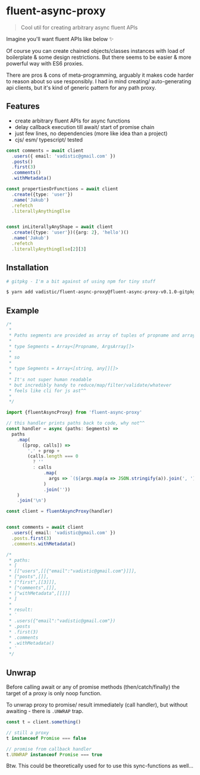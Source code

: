 # fluent-async-proxy

> Cool util for creating arbitrary async fluent APIs

Imagine you'll want fluent APIs like below ✨

Of course you can create chained objects/classes instances with load of boilerplate & some design restrictions. But there seems to be easier & more powerful way with ES6 proxies.

There are pros & cons of meta-programming, arguably it makes code harder to reason about so use responsibly. I had in mind creating/ auto-generating api clients, but it's kind of generic pattern for any path proxy.

## Features

- create arbitrary fluent APIs for async functions
- delay callback execution till await/ start of promise chain
- just few lines, no dependencies (more like idea than a project)
- cjs/ esm/ typescript/ tested

```ts
const comments = await client
  .users({ email: 'vadistic@gmail.com' })
  .posts()
  .first(3)
  .comments()
  .withMetadata()

const propertiesOrFunctions = await client
  .create({type: 'user'})
  .name('Jakub')
  .refetch
  .literallyAnythingElse


const inLiterallyAnyShape = await client
  .create({type: 'user'})({arg: 2}, 'hello')()
  .name('Jakub')
  .refetch
  .literallyAnythingElse[2][3]

```

## Installation

```sh
# gitpkg - I'm a bit against of using npm for tiny stuff

$ yarn add vadistic/fluent-async-proxy@fluent-async-proxy-v0.1.0-gitpkg

```

## Example

```ts
/*
 *
 * Paths segments are provided as array of tuples of propname and array of args arrays
 *
 * type Segments = Array<[Propname, ArgsArray[]>
 * 
 * so
 *
 * type Segments = Array<[string, any[][]>
 *
 * It's not super human readable
 * but incredibly handy to reduce/map/filter/validate/whatever
 * feels like cli for js ast^^
 *
 */

import {fluentAsyncProxy} from 'fluent-async-proxy'

// this handler prints paths back to code, why not^^
const handler = async (paths: Segments) =>
  paths
    .map(
      ([prop, calls]) =>
        '.' + prop +
        (calls.length === 0
          ? ''
          : calls
              .map(
                args => `(${args.map(a => JSON.stringify(a)).join(', ')})`
              )
              .join(''))
    )
    .join('\n')

const client = fluentAsyncProxy(handler)


const comments = await client
  .users({ email: 'vadistic@gmail.com' })
  .posts.first(3)
  .comments.withMetadata()

/*
 * paths:
 * [
 * [["users",[[{"email":"vadistic@gmail.com"}]]],
 * ["posts",[]],
 * ["first",[[3]]],
 * ["comments",[]],
 * ["withMetadata",[[]]]
 * ]
 *
 * result:
 * `
 * .users({"email":"vadistic@gmail.com"})
 * .posts
 * .first(3)
 * .comments
 * .withMetadata()
 * `
 */

```

## Unwrap

Before calling await or any of promise methods (then/catch/finally) the target of a proxy is only noop function.

To unwrap proxy to promise/ result immediately (call handler), but without awaiting - there is `.UNWRAP` trap.

```ts
const t = client.something()

// still a proxy
t instanceof Promise === false

// promise from callback handler
t.UNWRAP instanceof Promise === true

```

Btw. This could be theoretically used for to use this sync-functions as well...

